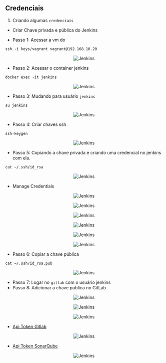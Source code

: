 ## Credenciais

1. Criando algumas `credenciais`

- Criar Chave privada e pública do Jenkins

- Passo 1: Acessar a vm do 
```console
ssh -i keys/vagrant vagrant@192.168.10.20
```

<p align="center">
  <img alt="Jenkins" src="../../../data/jenkins-images/jenkins-admin-18.png">
</p>

- Passo 2: Acessar o container jenkins

```console
docker exec -it jenkins
```
<p align="center">
  <img alt="Jenkins" src="../../../data/jenkins-images/jenkins-admin-19.png">
</p>

- Passo 3: Mudando para usuário `jenkins`

```console
su jenkins
```
<p align="center">
  <img alt="Jenkins" src="../../../data/jenkins-images/jenkins-admin-20.png">
</p>

- Passo 4: Criar chaves ssh

```console
ssh-keygen
```
<p align="center">
  <img alt="Jenkins" src="../../../data/jenkins-images/jenkins-admin-21.png">
</p>

- Passo 5: Copiando a chave privada e criando uma credencial no jenkins com ela.

```console
cat ~/.ssh/id_rsa
```

<p align="center">
  <img alt="Jenkins" src="../../../data/jenkins-images/jenkins-admin-22.png">
</p>

- Manage Credentials

<p align="center">
  <img alt="Jenkins" src="../../../data/jenkins-images/jenkins-admin-9.png">
</p>

<p align="center">
  <img alt="Jenkins" src="../../../data/jenkins-images/jenkins-admin-10.png">
</p>

<p align="center">
  <img alt="Jenkins" src="../../../data/jenkins-images/jenkins-admin-11.png">
</p>

<p align="center">
  <img alt="Jenkins" src="../../../data/jenkins-images/jenkins-admin-12.png">
</p>

<p align="center">
  <img alt="Jenkins" src="../../../data/jenkins-images/jenkins-admin-13.png">
</p>

<p align="center">
  <img alt="Jenkins" src="../../../data/jenkins-images/jenkins-admin-23.png">
</p>

- Passo 6: Copiar a chave pública

```console
cat ~/.ssh/id_rsa.pub
```
<p align="center">
  <img alt="Jenkins" src="../../../data/jenkins-images/jenkins-admin-24.png">
</p>

- Passo 7: Logar no `gitlab` com o usuário jenkins
- Passo 8: Adicionar a chave publica no GitLab

<p align="center">
  <img alt="Jenkins" src="../../../data/jenkins-images/jenkins-admin-25.png">
</p>

<p align="center">
  <img alt="Jenkins" src="../../../data/jenkins-images/jenkins-admin-26.png">
</p>

<p align="center">
  <img alt="Jenkins" src="../../../data/jenkins-images/jenkins-admin-27.png">
</p>



- [Api Token Gitlab](../../configure_gitlab/docs/token.md)

<p align="center">
  <img alt="Jenkins" src="../../../data/jenkins-images/jenkins-admin-16.png">
</p>

- [Api Token SonarQube](../../configure_sonar/docs/token.md)

<p align="center">
  <img alt="Jenkins" src="../../../data/jenkins-images/jenkins-admin-28.png">
</p>